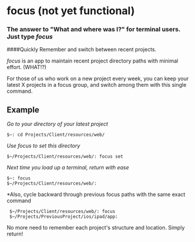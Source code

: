 focus (not yet functional)
=====

### The answer to "What and where was I?" for terminal users.  Just type _focus_

####Quickly Remember and switch between recent projects.

*focus* is an app to maintain recent project directory paths with minimal effort.  (WHAT!?)

For those of us who work on a new project every week, you can keep your latest X projects in a focus group, 
and switch among them with this single command.

## Example

*Go to your directory of your latest project*

    $~: cd Projects/Client/resources/web/
    
*Use focus to set this directory*

    $~/Projects/Client/resources/web/: focus set
  
*Next time you load up a terminal, return with ease*

    $~: focus
    $~/Projects/Client/resources/web/: 

*Also, cycle backward through previous focus paths with the same exact command

     $~/Projects/Client/resources/web/: focus   
     $~/Projects/PreviousProject/ios/ipad/app:      

No more need to remember each project's structure and location.  Simply return!
  

